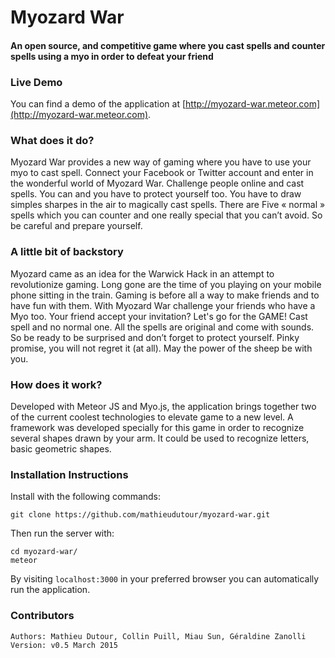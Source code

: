 Myozard War
=================
#### An open source, and competitive game where you cast spells and counter spells using a myo in order to defeat your friend

### Live Demo
You can find a demo of the application at [http://myozard-war.meteor.com](http://myozard-war.meteor.com).

### What does it do?
Myozard War provides a new way of gaming where you have to use your myo to cast spell. Connect your Facebook or Twitter account and enter in the wonderful world of Myozard War. Challenge people online and cast spells. You can and you have to protect yourself too. You have to draw simples sharpes in the air to magically cast spells. 
There are Five « normal » spells which you can counter and one really special that you can’t avoid. So be careful and prepare yourself.

### A little bit of backstory
Myozard came as an idea for the Warwick Hack in an attempt to revolutionize gaming. Long gone are the time of you playing on your mobile phone sitting in the train. Gaming is before all a way to make friends and to have fun with them. With Myozard War challenge your friends who have a Myo too.
Your friend accept your invitation? Let's go for the GAME!  Cast spell and no normal one. All the spells are original and come with sounds. So be ready to be surprised and don’t forget to protect yourself. Pinky promise, you will not regret it (at all). May the power of the sheep be with you.

### How does it work?
Developed with Meteor JS and Myo.js, the application brings together two of the current coolest technologies to elevate game to a new level. A framework was developed specially for this game in order to recognize several shapes drawn by your arm. It could be used to recognize letters, basic geometric shapes.

### Installation Instructions

Install with the following commands:
```
git clone https://github.com/mathieudutour/myozard-war.git
```

Then run the server with:
```
cd myozard-war/
meteor
```
By visiting `localhost:3000` in your preferred browser you can automatically run the application.

### Contributors
```
Authors: Mathieu Dutour, Collin Puill, Miau Sun, Géraldine Zanolli
Version: v0.5 March 2015
```
